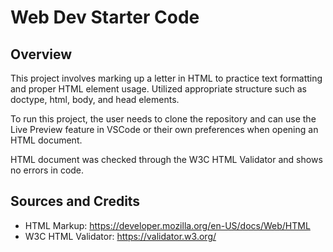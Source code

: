 # Web Dev Starter Code

## Overview

This project involves marking up a letter in HTML to practice text formatting and proper HTML element usage. Utilized appropriate structure such as doctype, html, body, and head elements.

To run this project, the user needs to clone the repository and can use the Live Preview feature in VSCode or their own preferences when opening an HTML document. 

HTML document was checked through the W3C HTML Validator and shows no errors in code. 

## Sources and Credits

- HTML Markup: https://developer.mozilla.org/en-US/docs/Web/HTML
- W3C HTML Validator: https://validator.w3.org/
